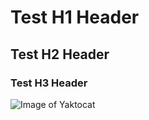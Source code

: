 # Test H1 Header
## Test H2 Header
### Test H3 Header

![Image of Yaktocat](https://octodex.github.com/images/yaktocat.png)
